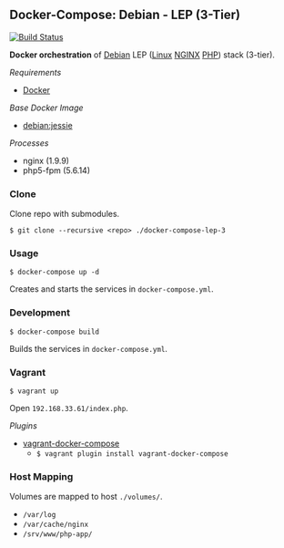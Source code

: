 ## Docker-Compose: Debian - LEP (3-Tier)

[![Build Status](https://travis-ci.org/ericmdev/docker-compose.lep-3.svg?branch=master)](https://travis-ci.org/ericmdev/docker-compose.lep-3)

**Docker orchestration** of [Debian](https://www.debian.org/) LEP ([Linux](https://www.kernel.org/) [NGINX](https://www.nginx.com/) [PHP](http://php.net/)) stack (3-tier).

*Requirements*
- [Docker](https://www.docker.com/)

*Base Docker Image*
- [debian:jessie](https://hub.docker.com/_/debian/)

*Processes*
- nginx (1.9.9)
- php5-fpm (5.6.14)

### Clone

Clone repo with submodules.

    $ git clone --recursive <repo> ./docker-compose-lep-3

### Usage

    $ docker-compose up -d

Creates and starts the services in `docker-compose.yml`.

### Development

    $ docker-compose build

Builds the services in `docker-compose.yml`.

### Vagrant

    $ vagrant up

Open `192.168.33.61/index.php`.

*Plugins*
- [vagrant-docker-compose](https://github.com/leighmcculloch/vagrant-docker-compose)
    - `$ vagrant plugin install vagrant-docker-compose`

### Host Mapping

Volumes are mapped to host `./volumes/`.
- `/var/log`
- `/var/cache/nginx`
- `/srv/www/php-app/`
